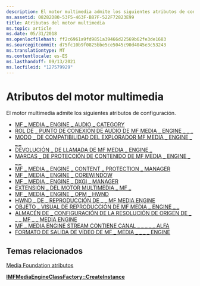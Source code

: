 ```yaml
---
description: El motor multimedia admite los siguientes atributos de configuración.
ms.assetid: 08282D80-53F5-463F-B87F-522F72823E99
title: Atributos del motor multimedia
ms.topic: article
ms.date: 05/31/2018
ms.openlocfilehash: ff2c6961a9fd9851a39466d22569b62fe3de1683
ms.sourcegitcommit: d75fc10b9f0825bbe5ce5045c90d4045e3c53243
ms.translationtype: MT
ms.contentlocale: es-ES
ms.lasthandoff: 09/13/2021
ms.locfileid: "127579929"
---
```

# <a name="media-engine-attributes"></a>Atributos del motor multimedia

El motor multimedia admite los siguientes atributos de configuración.

-   [MF \_ MEDIA \_ ENGINE \_ AUDIO \_ CATEGORY](mf-media-engine-audio-category.md)
-   [ROL DE \_ PUNTO DE CONEXIÓN DE AUDIO DE MF MEDIA \_ ENGINE \_ \_ \_](mf-media-engine-audio-endpoint-role.md)
-   [MODO \_ DE COMPATIBILIDAD DEL EXPLORADOR MF MEDIA \_ ENGINE \_ \_ \_](mf-media-engine-browser-compatibility-mode.md)
-   [DEVOLUCIÓN \_ DE LLAMADA DE MF MEDIA \_ ENGINE \_](mf-media-engine-callback.md)
-   [MARCAS \_ DE PROTECCIÓN DE CONTENIDO DE MF MEDIA \_ ENGINE \_ \_ \_](mf-media-engine-content-protection-flags.md)
-   [MF \_ MEDIA \_ ENGINE \_ CONTENT \_ PROTECTION \_ MANAGER](mf-media-engine-content-protection-manager.md)
-   [MF \_ MEDIA \_ ENGINE \_ COREWINDOW](mf-media-engine-corewindow.md)
-   [MF \_ MEDIA \_ ENGINE \_ DXGI \_ MANAGER](mf-media-engine-dxgi-manager.md)
-   [EXTENSIÓN \_ DEL MOTOR MULTIMEDIA \_ MF \_](mf-media-engine-extension.md)
-   [MF \_ MEDIA \_ ENGINE \_ OPM \_ HWND](mf-media-engine-opm-hwnd.md)
-   [HWND \_ DE \_ REPRODUCCIÓN DE \_ \_ MF MEDIA ENGINE](mf-media-engine-playback-hwnd.md)
-   [OBJETO \_ VISUAL DE REPRODUCCIÓN DE MF MEDIA \_ ENGINE \_ \_](mf-media-engine-playback-visual.md)
-   [ALMACÉN DE \_ CONFIGURACIÓN DE LA RESOLUCIÓN DE ORIGEN DE \_ \_ \_ MF \_ \_ MEDIA ENGINE](mf-media-engine-source-resolver-config-store.md)
-   [MF \_ MEDIA ENGINE STREAM CONTIENE CANAL \_ \_ \_ \_ \_ ALFA](mf-media-engine-stream-contains-alpha-channel.md)
-   [FORMATO DE SALIDA DE VÍDEO DE MF \_ MEDIA \_ \_ \_ \_ ENGINE](mf-media-engine-video-output-format.md)

## <a name="related-topics"></a>Temas relacionados

<dl> <dt>

[Media Foundation atributos](media-foundation-attributes.md)
</dt> <dt>

[**IMFMediaEngineClassFactory::CreateInstance**](/windows/desktop/api/mfmediaengine/nf-mfmediaengine-imfmediaengineclassfactory-createinstance)
</dt> </dl>

 

 



